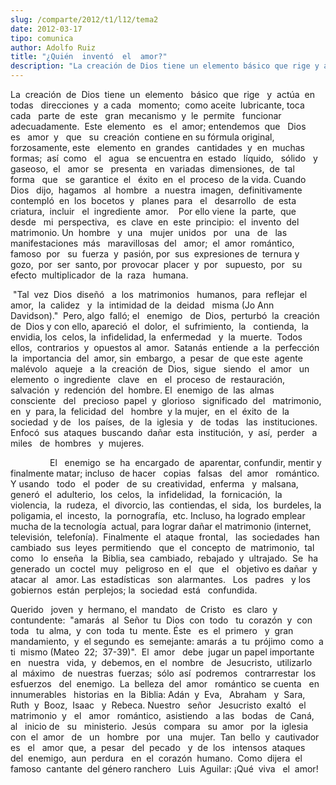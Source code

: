 ```yaml
---
slug: /comparte/2012/t1/l12/tema2
date: 2012-03-17
tipo: comunica
author: Adolfo Ruiz
title: "¿Quién  inventó  el  amor?"
description: "La creación de Dios tiene un elemento básico que rige y actúa en todas  direcciones y a cada momento; como aceite lubricante, toca cada parte de este  gran mecanismo y le permite funcionar adecuadamente. Este elemento es el amor;  entendemos que Dios es amor y que su creación ..."
---
```


La  creación  de  Dios  tiene  un  elemento   básico  que  rige   y  actúa  en  todas   direcciones  y  a cada   momento;  como aceite  lubricante, toca  cada   parte  de  este   gran  mecanismo  y  le  permite   funcionar  adecuadamente.  Este  elemento   es   el  amor; entendemos  que   Dios   es   amor  y   que   su  creación  contiene en su fórmula original,  forzosamente, este   elemento  en  grandes   cantidades  y  en  muchas  formas;  así  como   el   agua   se encuentra en  estado   líquido,   sólido   y  gaseoso,  el   amor  se   presenta   en  variadas  dimensiones,  de  tal   forma   que   se  garantice  el   éxito  en  el  proceso  de la vida. Cuando   Dios   dijo,  hagamos   al  hombre   a  nuestra  imagen,  definitivamente    contempló  en  los  bocetos  y   planes  para   el   desarrollo   de  esta   criatura,  incluir   el  ingrediente  amor.    Por ello viene  la  parte,  que  desde   mi  perspectiva,   es  clave  en  este  principio:  el  invento  del  matrimonio. Un  hombre   y  una   mujer  unidos   por   una   de   las  manifestaciones  más   maravillosas  del   amor;  el  amor  romántico,  famoso  por   su  fuerza  y  pasión, por  sus  expresiones de  ternura y  gozo,  por  ser  santo, por  provocar  placer  y  por   supuesto,  por   su  efecto  multiplicador  de  la  raza   humana.

 "Tal  vez  Dios  diseñó   a  los  matrimonios   humanos,  para  reflejar  el  amor,  la  calidez   y  la  intimidad de  la  deidad   misma (Jo Ann  Davidson)."  Pero, algo  falló; el   enemigo   de  Dios,  perturbó  la  creación  de  Dios y con ello, apareció  el  dolor,  el  sufrimiento,  la   contienda,  la  envidia, los  celos, la  infidelidad, la  enfermedad   y  la  muerte.  Todos  ellos,  contrarios  y  opuestos al  amor.  Satanás  entiende  a  la  perfección la  importancia  del  amor, sin  embargo,  a  pesar  de  que este  agente malévolo   aqueje   a  la  creación  de  Dios,  sigue   siendo   el  amor   un  elemento  o  ingrediente   clave   en   el  proceso  de  restauración,  salvación  y  redención  del  hombre. El  enemigo  de  las  almas  consciente   del   precioso  papel  y  glorioso   significado  del   matrimonio,  en  y  para, la  felicidad  del   hombre  y la mujer,  en  el  éxito  de  la  sociedad  y de   los  países,  de  la  iglesia  y   de  todas   las  instituciones.  Enfocó  sus  ataques  buscando  dañar  esta  institución,  y  así,  perder   a  miles   de  hombres   y  mujeres.

                El   enemigo  se  ha  encargado  de  aparentar, confundir, mentir y  finalmente matar; incluso  de hacer   copias   falsas   del  amor   romántico.  Y usando   todo   el  poder   de  su  creatividad,  enferma   y  malsana,  generó  el  adulterio,  los  celos,  la  infidelidad,  la  fornicación,  la  violencia,  la  rudeza,  el  divorcio, las  contiendas, el  sida,  los  burdeles, la  poligamia, el  incesto,  la  pornografía,  etc. Incluso, ha logrado emplear mucha de la tecnología  actual, para lograr dañar el matrimonio (internet,  televisión,  telefonía).  Finalmente  el  ataque  frontal,   las  sociedades  han  cambiado  sus  leyes  permitiendo   que  el  concepto  de  matrimonio,  tal  como   lo  enseña   la  Biblia, sea  cambiado,  rebajado  y  ultrajado.  Se  ha  generado  un  coctel  muy   peligroso  en  el   que   el   objetivo es dañar  y  atacar  al   amor. Las  estadísticas   son  alarmantes.   Los   padres   y los gobiernos  están  perplejos; la  sociedad  está   confundida.

Querido   joven  y  hermano, el  mandato   de  Cristo   es  claro  y  contundente:  "amarás   al  Señor  tu  Dios  con  todo   tu  corazón  y  con  toda   tu  alma,  y  con  toda  tu  mente. Éste   es  el  primero   y  gran   mandamiento,  y  el segundo  es  semejante: amarás  a  tu  prójimo  como  a ti  mismo (Mateo  22;  37-39)".  El  amor   debe  jugar un papel importante   en   nuestra   vida,  y  debemos, en  el  nombre   de  Jesucristo,  utilizarlo  al  máximo   de  nuestras  fuerzas;  sólo  así  podremos   contrarrestar  los  esfuerzos   del  enemigo.  La  belleza  del  amor   romántico  se cuenta   en   innumerables   historias  en  la  Biblia: Adán  y  Eva,   Abraham   y  Sara,  Ruth  y  Booz,  Isaac   y  Rebeca. Nuestro   señor   Jesucristo  exaltó   el  matrimonio  y   el   amor   romántico,  asistiendo   a las   bodas   de  Caná,  al   inicio de   su   ministerio.  Jesús   compara   su  amor   por  la  iglesia  con  el  amor   de   un   hombre   por   una   mujer.  Tan  bello  y  cautivador   es   el   amor  que,  a  pesar   del  pecado   y  de  los   intensos  ataques   del  enemigo,  aun  perdura   en  el  corazón  humano.  Como  dijera  el  famoso  cantante  del género ranchero   Luis  Aguilar: ¡Qué  viva   el  amor!
